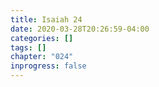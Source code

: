 ```yaml
---
title: Isaiah 24
date: 2020-03-28T20:26:59-04:00
categories: []
tags: []
chapter: "024"
inprogress: false
---
```


